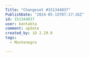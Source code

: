 ```yaml
---
Title: "Changeset #151344037"
PublishDate: "2024-05-15T07:17:16Z"
id: 151344037
user: kentakta
comment: update
created_by: iD 2.29.0
tags:
  - Montenegro

---
```

